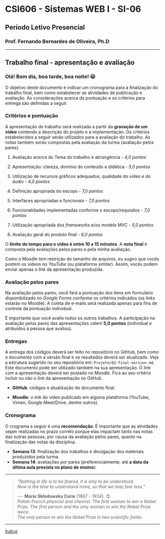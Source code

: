 # CSI606 - Sistemas WEB I - SI-06

## Período Letivo Presencial

### Prof. Fernando Bernardes de Oliveira, Ph.D

---

## **Trabalho final - apresentação e avaliação**

### Olá! Bom dia, boa tarde, boa noite! :smiley:  

O objetivo deste documento é indicar um cronograma para a finalização do trabalho final, bem como estabelecer as atividades de publicação e avaliação. As considerações acerca da pontuação e os critérios para entrega são definidas a seguir.

### Critérios e pontuação

A apresentação do trabalho será realizada a partir da **gravação de um vídeo** contendo a descrição do projeto e a implementação. Os critérios estabelecidos a seguir serão utilizados para a avaliação do trabalho. As notas também serão compostas pela avaliação da turma (avaliação pelos pares).

1. Avaliação acerca do Tema do trabalho e abrangência - *4,0 pontos*

2. Apresentação: clareza, domínio do conteúdo e didática - *5,0 pontos*

3. Utilização de recursos gráficos adequados, qualidade do vídeo e do áudio - *4,0 pontos*

4. Definição apropriada do escopo - *7,0 pontos*

5. Interfaces apropriadas e funcionais - *7,0 pontos*

6. Funcionalidades implementadas conforme o escopo/requisitos - *7,0 pontos*

7. Utilização apropriada dos *frameworks* e/ou modelo MVC - *5,0 pontos*

8. Avaliação geral do produto final - *6,0 pontos*

O **limite de tempo para o vídeo é entre 10 a 15 minutos**. A **nota final** é composta pela avaliações pelos pares e pela minha avaliação.

Como o Moodle tem restrição do tamanho de arquivos, eu sugiro que vocês postem os vídeos no *YouTube* (ou plataforma similar). Assim, vocês podem enviar apenas o *link* da apresentação produzida.

### Avaliação pelos pares

Na avaliação pelos pares, você fará a pontuação dos itens em formulário disponibilizado no *Google Forms* conforme os critérios indicados (os *links* estarão no Moodle). A coleta de e-mails será realizada apenas para fins de controle da pontuação individual.

É importante que você avalie todos os outros trabalhos. A participação na avaliação pelos pares das apresentações valem **5,0 pontos** (individual e atribuídos à pessoa que avaliou).

### Entregas

A entrega dos códigos deverá ser feito no repositório no GitHub, bem como o documento com a versão final e os resultados deverá ser atualizado. Veja a estrutura sugerido no seu repositório em: `Projeto/02-final-version.md`. Este documento pode ser utilizado também na sua apresentação. O *link* com a apresentação deverá ser postado no Moodle. Fica ao seu critério incluir ou não o *link* da apresentação no GitHub.

- **GitHub**: códigos e atualização do documento final.

- **Moodle**: o *link* do vídeo publicado em alguma plataforma (YouTube, Vimeo, Google Meet/Drive, dentre outros).

### Cronograma

O crograma a seguir é uma **recomendação**. É importante que as atividades sejam realizadas no prazo correto porque elas impactam tanto nas notas das outras pessoas, por causa da avaliação pelos pares, quanto na finalização das notas da disciplina.

- **Semana 13**: finalização dos trabalhos e divulgação dos materiais produzidos pela turma.
- **Semana 14**: avaliações por pares (preferencialmente, até **a data da última aula prevista no plano de ensino**).

---

> *"Nothing in life is to be feared, it is only to be understood.*  
> *Now is the time to understand more, so that we may fear less."*
>
> --- **Marie Skłodowska Curie** (1867 - 1934). :heart_eyes:  
> *Polish-French physcist and chemist.*
> *The first woman to win a Nobel Prize.*
> *The first person and the only woman to win the Nobel Prize twice.*  
> *The only person to win the Nobel Prize in two scientific fields.*  

---

[Índice](./README.md#índice)
